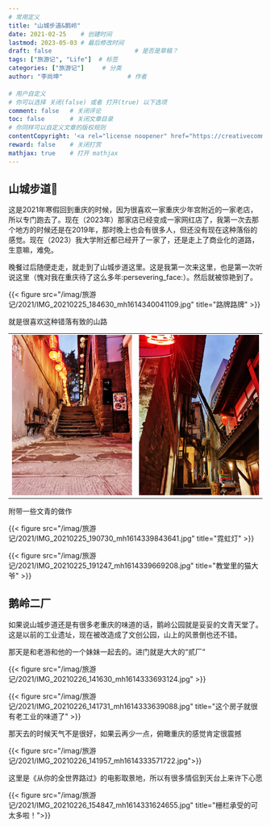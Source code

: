 ```yaml
---
# 常用定义
title: "山城步道&鹅岭"
date: 2021-02-25    # 创建时间
lastmod: 2023-05-03 # 最后修改时间
draft: false                       # 是否是草稿？
tags: ["旅游记", "Life"]  # 标签
categories: ["旅游记"]     # 分类
author: "李尚坤"                  # 作者

# 用户自定义
# 你可以选择 关闭(false) 或者 打开(true) 以下选项
comment: false   # 关闭评论
toc: false       # 关闭文章目录
# 你同样可以自定义文章的版权规则
contentCopyright: '<a rel="license noopener" href="https://creativecommons.org/licenses/by-nc-nd/4.0/" target="_blank">CC BY-NC-ND 4.0</a>'
reward: false	 # 关闭打赏
mathjax: true    # 打开 mathjax
---
```


## 山城步道:night_with_stars:

这是2021年寒假回到重庆的时候，因为很喜欢一家重庆少年宫附近的一家老店，所以专门跑去了。现在（2023年）那家店已经变成一家网红店了，我第一次去那个地方的时候还是在2019年，那时晚上也会有很多人，但还没有现在这种落俗的感觉。现在（2023）我大学附近都已经开了一家了，还是走上了商业化的道路，生意嘛，难免。

晚餐过后随便走走，就走到了山城步道这里。这是我第一次来这里，也是第一次听说这里（愧对我在重庆待了这么多年:persevering_face:）。然后就被惊艳到了。

{{< figure src="/imag/旅游记/2021/IMG_20210225_184630_mh1614340041109.jpg" title="路牌路牌"  >}}

就是很喜欢这种错落有致的山路

<table><tr>
<td><img src=/imag/旅游记/2021/IMG_20210225_185555_mh1614339971705.jpg border=0></td>
<td><img src=/imag/旅游记/2021/IMG_20210225_190114_mh1614339903215.jpg border=0></td>
</tr></table>

附带一些文青的做作

{{< figure src="/imag/旅游记/2021/IMG_20210225_190730_mh1614339843641.jpg" title="霓虹灯" >}}

{{< figure src="/imag/旅游记/2021/IMG_20210225_191247_mh1614339669208.jpg" title="教堂里的猫大爷" >}}

## 鹅岭二厂

如果说山城步道还是有很多老重庆的味道的话，鹅岭公园就是妥妥的文青天堂了。这是以前的工业遗址，现在被改造成了文创公园，山上的风景倒也还不错。

那天是和老游和他的一个妹妹一起去的。进门就是大大的“贰厂”

{{< figure src="/imag/旅游记/2021/IMG_20210226_141630_mh1614333693124.jpg" >}}

{{< figure src="/imag/旅游记/2021/IMG_20210226_141731_mh1614333639088.jpg" title="这个房子就很有老工业的味道了" >}}

那天去的时候天气不是很好，如果云再少一点，俯瞰重庆的感觉肯定很震撼

{{< figure src="/imag/旅游记/2021/IMG_20210226_141957_mh1614333571722.jpg">}}

这里是《从你的全世界路过》的电影取景地，所以有很多情侣到天台上来许下心愿

{{< figure src="/imag/旅游记/2021/IMG_20210226_154847_mh1614331624655.jpg" title="栅栏承受的可太多啦！">}}